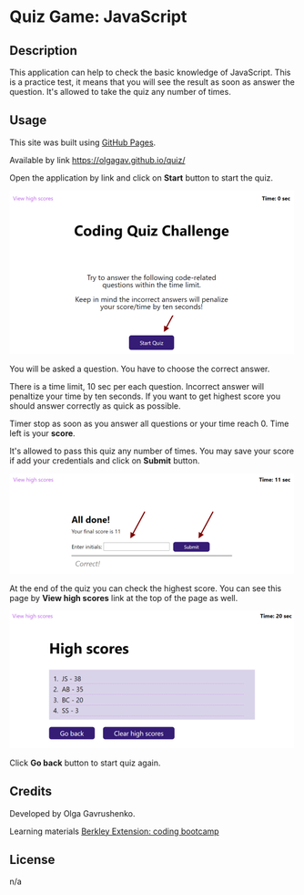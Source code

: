 # Quiz Game: JavaScript
## Description
This application can help to check the basic knowledge of JavaScript. This is a practice test, it means that you will see the result as soon as answer the question. It's allowed to take the quiz any number of times.
## Usage
This site was built using [GitHub Pages](https://pages.github.com/). 

Available by link https://olgagav.github.io/quiz/

Open the application by link and click on **Start** button to start the quiz.

![This image image of the start page. Provide brief instruction and Start button at the center](assets/images/StartPage.png)

You will be asked a question. You have to choose the correct answer.

There is a time limit, 10 sec per each question. Incorrect answer will penaltize your time by ten seconds. If you want to get highest score you should answer correctly as quick as possible. 

Timer stop as soon as you answer all questions or your time reach 0. Time left is your **score**. 

It's allowed to pass this quiz any number of times. You may save your score if add your credentials and click on **Submit** button.

![This image of the end page, when all the questions answered. It shows the current score, input field to add intials and submit button](assets/images/AllDone.png)

At the end of the quiz you can check the highest score. You can see this page by **View high scores** link at the top of the page as well.

![This image of the high scores page, table shows stored initials and corresponding score in descending order. ](assets/images/HighScores.png)

Click **Go back** button to start quiz again.

## Credits
Developed by Olga Gavrushenko.

Learning materials [Berkley Extension: coding bootcamp](https://extension.berkeley.edu/)


## License
n/a 
